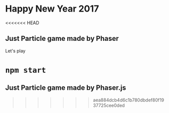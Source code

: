 # Happy New Year 2017
<<<<<<< HEAD

## Just Particle game made by Phaser 

Let's play 

`npm start`
=======
## Just Particle game made by Phaser.js
>>>>>>> aea884dcb4d6c1b780dbdef80f1937725cee0ded
